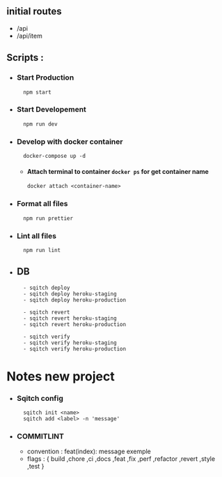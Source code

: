 ## initial routes
- /api
- /api/item
## Scripts :
- ### Start Production
        npm start
- ### Start Developement
        npm run dev
- ### Develop with docker container
        docker-compose up -d
  - #### Attach terminal to container ```docker ps``` for get container name
        docker attach <container-name> 
- ### Format all files
        npm run prettier
- ### Lint all files
        npm run lint
- ## DB
        - sqitch deploy 
        - sqitch deploy heroku-staging
        - sqitch deploy heroku-production

        - sqitch revert 
        - sqitch revert heroku-staging
        - sqitch revert heroku-production

        - sqitch verify 
        - sqitch verify heroku-staging
        - sqitch verify heroku-production
        

# Notes new project
- ### Sqitch config
        sqitch init <name>
        sqitch add <label> -n 'message'
- ### COMMITLINT
   - convention : feat(index): message exemple
   - flags : { build ,chore ,ci ,docs ,feat ,fix ,perf ,refactor ,revert ,style ,test } 